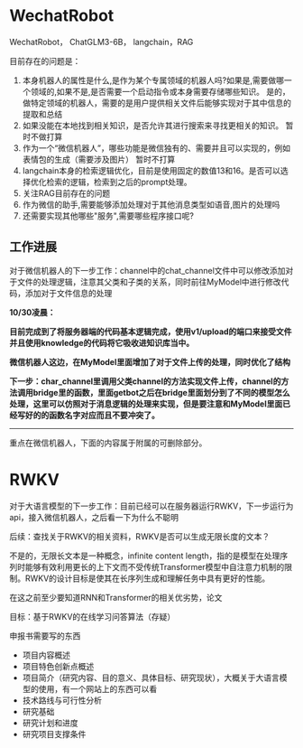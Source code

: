 # WechatRobot

WechatRobot， ChatGLM3-6B， langchain，RAG

目前存在的问题是：

1. 本身机器人的属性是什么,是作为某个专属领域的机器人吗?如果是,需要做哪一个领域的,如果不是,是否需要一个启动指令或本身需要存储哪些知识。
   是的，做特定领域的机器人，需要的是用户提供相关文件后能够实现对于其中信息的提取和总结
2. 如果没能在本地找到相关知识，是否允许其进行搜索来寻找更相关的知识。
   暂时不做打算
3. 作为一个“微信机器人”，哪些功能是微信独有的、需要并且可以实现的，例如表情包的生成（需要涉及图片）
   暂时不打算
4. langchain本身的检索逻辑优化，目前是使用固定的数值13和16。是否可以选择优化检索的逻辑，检索到之后的prompt处理。
5. 关注RAG目前存在的问题
6. 作为微信的助手,需要能够添加处理对于其他消息类型如语音,图片的处理吗
7. 还需要实现其他哪些"服务",需要哪些程序接口呢?

## 工作进展

对于微信机器人的下一步工作：channel中的chat_channel文件中可以修改添加对于文件的处理逻辑，注意其父类和子类的关系，同时前往MyModel中进行修改代码，添加对于文件信息的处理

**10/30凌晨：**

**目前完成到了将服务器端的代码基本逻辑完成，使用v1/upload的端口来接受文件并且使用knowledge的代码将它吸收进知识库当中。**

**微信机器人这边，在MyModel里面增加了对于文件上传的处理，同时优化了结构**

**下一步：char_channel里调用父类channel的方法实现文件上传，channel的方法调用bridge里的函数，里面getbot之后在bridge里面划分到了不同的模型怎么处理，这里可以仿照对于消息逻辑的处理来实现，但是要注意和MyModel里面已经写好的的函数名字对应而且不要冲突了。**


---

重点在微信机器人，下面的内容属于附属的可删除部分。

# RWKV

对于大语言模型的下一步工作：目前已经可以在服务器运行RWKV，下一步运行为api，接入微信机器人，之后看一下为什么不聪明

后续：查找关于RWKV的相关资料，RWKV是否可以生成无限长度的文本？

不是的，无限长文本是一种概念，infinite content length，指的是模型在处理序列时能够有效利用更长的上下文而不受传统Transformer模型中自注意力机制的限制。RWKV的设计目标是使其在长序列生成和理解任务中具有更好的性能。

在这之前至少要知道RNN和Transformer的相关优劣势，论文

目标：基于RWKV的在线学习问答算法（存疑）

申报书需要写的东西

- 项目内容概述
- 项目特色创新点概述
- 项目简介（研究内容、目的意义、具体目标、研究现状），大概关于大语言模型的使用，有一个网站上的东西可以看
- 技术路线与可行性分析
- 研究基础
- 研究计划和进度
- 研究项目支撑条件
